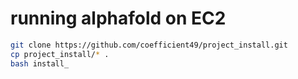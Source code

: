 # running alphafold on EC2

```bash
git clone https://github.com/coefficient49/project_install.git
cp project_install/* .
bash install_
```
